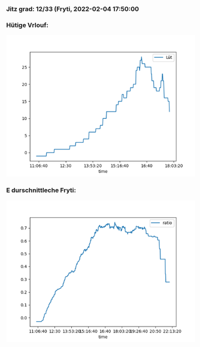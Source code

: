 ### Jitz grad: 12/33 (Fryti, 2022-02-04 17:50:00

### Hütige Vrlouf:
![Graph](Today.png)

### E durschnittleche Fryti:
![Graph](Fryti.png)